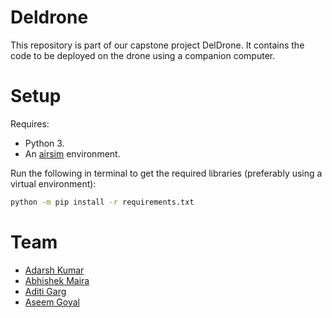 # Deldrone

This repository is part of our capstone project DelDrone. It contains the code
to be deployed on the drone using a companion computer.

# Setup

Requires:

- Python 3.
- An [airsim](https://github.com/microsoft/airsim) environment.

Run the following in terminal to get the required libraries (preferably using a
virtual environment):

```bash
python -m pip install -r requirements.txt
```

# Team

- [Adarsh Kumar](https://github.com/iamadarshk)
- [Abhishek Maira](https://github.com/AbhishekMaira10)
- [Aditi Garg](https://github.com/aditi-08)
- [Aseem Goyal](https://github.com/aseemgoyal200)
